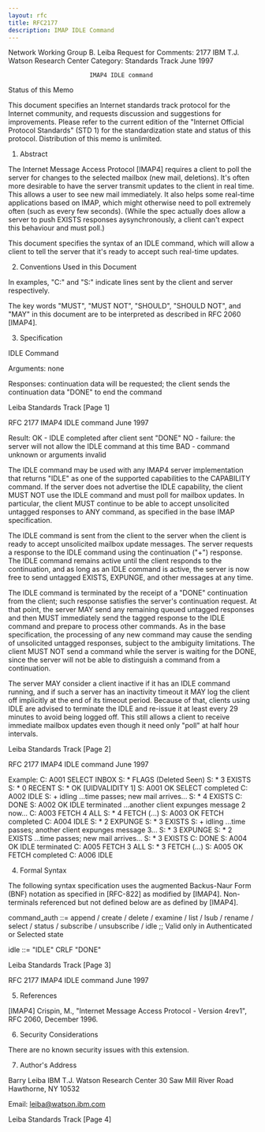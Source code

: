 ```yaml
---
layout: rfc
title: RFC2177
description: IMAP IDLE Command
---
```


Network Working Group                                           B. Leiba
Request for Comments: 2177               IBM T.J. Watson Research Center
Category: Standards Track                                      June 1997

                           IMAP4 IDLE command

Status of this Memo

   This document specifies an Internet standards track protocol for the
   Internet community, and requests discussion and suggestions for
   improvements.  Please refer to the current edition of the "Internet
   Official Protocol Standards" (STD 1) for the standardization state
   and status of this protocol.  Distribution of this memo is unlimited.

1.   Abstract

   The Internet Message Access Protocol [IMAP4] requires a client to
   poll the server for changes to the selected mailbox (new mail,
   deletions).  It's often more desirable to have the server transmit
   updates to the client in real time.  This allows a user to see new
   mail immediately.  It also helps some real-time applications based on
   IMAP, which might otherwise need to poll extremely often (such as
   every few seconds).  (While the spec actually does allow a server to
   push EXISTS responses aysynchronously, a client can't expect this
   behaviour and must poll.)

   This document specifies the syntax of an IDLE command, which will
   allow a client to tell the server that it's ready to accept such
   real-time updates.

2.   Conventions Used in this Document

   In examples, "C:" and "S:" indicate lines sent by the client and
   server respectively.

   The key words "MUST", "MUST NOT", "SHOULD", "SHOULD NOT", and "MAY"
   in this document are to be interpreted as described in RFC 2060
   [IMAP4].

3.   Specification

   IDLE Command

   Arguments:  none

   Responses:  continuation data will be requested; the client sends
               the continuation data "DONE" to end the command

Leiba                       Standards Track                     [Page 1]

RFC 2177                   IMAP4 IDLE command                  June 1997

   Result:     OK - IDLE completed after client sent "DONE"
               NO - failure: the server will not allow the IDLE
                    command at this time
              BAD - command unknown or arguments invalid

   The IDLE command may be used with any IMAP4 server implementation
   that returns "IDLE" as one of the supported capabilities to the
   CAPABILITY command.  If the server does not advertise the IDLE
   capability, the client MUST NOT use the IDLE command and must poll
   for mailbox updates.  In particular, the client MUST continue to be
   able to accept unsolicited untagged responses to ANY command, as
   specified in the base IMAP specification.

   The IDLE command is sent from the client to the server when the
   client is ready to accept unsolicited mailbox update messages.  The
   server requests a response to the IDLE command using the continuation
   ("+") response.  The IDLE command remains active until the client
   responds to the continuation, and as long as an IDLE command is
   active, the server is now free to send untagged EXISTS, EXPUNGE, and
   other messages at any time.

   The IDLE command is terminated by the receipt of a "DONE"
   continuation from the client; such response satisfies the server's
   continuation request.  At that point, the server MAY send any
   remaining queued untagged responses and then MUST immediately send
   the tagged response to the IDLE command and prepare to process other
   commands. As in the base specification, the processing of any new
   command may cause the sending of unsolicited untagged responses,
   subject to the ambiguity limitations.  The client MUST NOT send a
   command while the server is waiting for the DONE, since the server
   will not be able to distinguish a command from a continuation.

   The server MAY consider a client inactive if it has an IDLE command
   running, and if such a server has an inactivity timeout it MAY log
   the client off implicitly at the end of its timeout period.  Because
   of that, clients using IDLE are advised to terminate the IDLE and
   re-issue it at least every 29 minutes to avoid being logged off.
   This still allows a client to receive immediate mailbox updates even
   though it need only "poll" at half hour intervals.

Leiba                       Standards Track                     [Page 2]

RFC 2177                   IMAP4 IDLE command                  June 1997

   Example:    C: A001 SELECT INBOX
               S: * FLAGS (Deleted Seen)
               S: * 3 EXISTS
               S: * 0 RECENT
               S: * OK [UIDVALIDITY 1]
               S: A001 OK SELECT completed
               C: A002 IDLE
               S: + idling
               ...time passes; new mail arrives...
               S: * 4 EXISTS
               C: DONE
               S: A002 OK IDLE terminated
               ...another client expunges message 2 now...
               C: A003 FETCH 4 ALL
               S: * 4 FETCH (...)
               S: A003 OK FETCH completed
               C: A004 IDLE
               S: * 2 EXPUNGE
               S: * 3 EXISTS
               S: + idling
               ...time passes; another client expunges message 3...
               S: * 3 EXPUNGE
               S: * 2 EXISTS
               ...time passes; new mail arrives...
               S: * 3 EXISTS
               C: DONE
               S: A004 OK IDLE terminated
               C: A005 FETCH 3 ALL
               S: * 3 FETCH (...)
               S: A005 OK FETCH completed
               C: A006 IDLE

4.   Formal Syntax

   The following syntax specification uses the augmented Backus-Naur
   Form (BNF) notation as specified in [RFC-822] as modified by [IMAP4].
   Non-terminals referenced but not defined below are as defined by
   [IMAP4].

   command_auth    ::= append / create / delete / examine / list / lsub /
                       rename / select / status / subscribe / unsubscribe
                       / idle
                       ;; Valid only in Authenticated or Selected state

   idle            ::= "IDLE" CRLF "DONE"

Leiba                       Standards Track                     [Page 3]

RFC 2177                   IMAP4 IDLE command                  June 1997

5.   References

   [IMAP4] Crispin, M., "Internet Message Access Protocol - Version
   4rev1", RFC 2060, December 1996.

6.   Security Considerations

   There are no known security issues with this extension.

7.   Author's Address

   Barry Leiba
   IBM T.J. Watson Research Center
   30 Saw Mill River Road
   Hawthorne, NY  10532

   Email: leiba@watson.ibm.com

Leiba                       Standards Track                     [Page 4]

